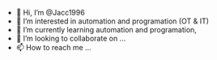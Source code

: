 - 👋 Hi, I’m @Jacc1996
- 👀 I’m interested in automation and programation (OT & IT)
- 🌱 I’m currently learning automation and programation,
- 💞️ I’m looking to collaborate on ...
- 📫 How to reach me ...

<!---
Jacc1996/Jacc1996 is a ✨ special ✨ repository because its `README.md` (this file) appears on your GitHub profile.
You can click the Preview link to take a look at your changes.
--->

